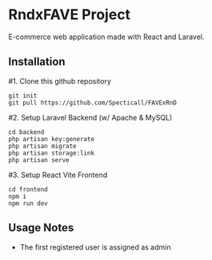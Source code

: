 
# RndxFAVE Project

E-commerce web application made with React and Laravel. 

## Installation


#1.  Clone this github repository
```
git init
git pull https://github.com/Specticall/FAVExRnD
```

#2. Setup Laravel Backend (w/ Apache & MySQL)
```
cd backend
php artisan key:generate
php artisan migrate
php artisan storage:link
php artisan serve
```

#3. Setup React Vite Frontend
```
cd frontend
npm i
npm run dev
```

## Usage Notes

* The first registered user is assigned as admin
